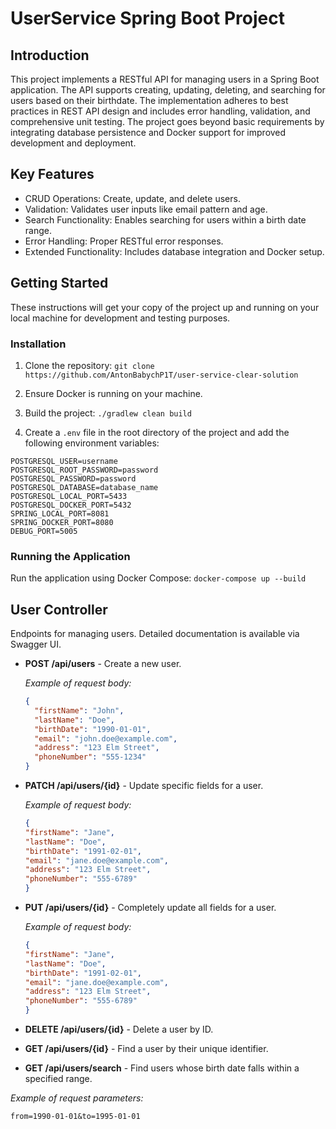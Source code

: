 # UserService Spring Boot Project

## Introduction

This project implements a RESTful API for managing users in a Spring Boot application. The API supports creating, updating, deleting, and searching for users based on their birthdate. The implementation adheres to best practices in REST API design and includes error handling, validation, and comprehensive unit testing. The project goes beyond basic requirements by integrating database persistence and Docker support for improved development and deployment.

## Key Features

- CRUD Operations: Create, update, and delete users.
- Validation: Validates user inputs like email pattern and age.
- Search Functionality: Enables searching for users within a birth date range.
- Error Handling: Proper RESTful error responses.
- Extended Functionality: Includes database integration and Docker setup.

## Getting Started

These instructions will get your copy of the project up and running on your local machine for development and testing purposes.

### Installation

1. Clone the repository:
```git clone https://github.com/AntonBabychP1T/user-service-clear-solution```

2. Ensure Docker is running on your machine.

3. Build the project:
```./gradlew clean build```

4. Create a `.env` file in the root directory of the project and add the following environment variables:
```env
POSTGRESQL_USER=username
POSTGRESQL_ROOT_PASSWORD=password
POSTGRESQL_PASSWORD=password
POSTGRESQL_DATABASE=database_name
POSTGRESQL_LOCAL_PORT=5433
POSTGRESQL_DOCKER_PORT=5432
SPRING_LOCAL_PORT=8081
SPRING_DOCKER_PORT=8080
DEBUG_PORT=5005
```

### Running the Application

Run the application using Docker Compose:
```docker-compose up --build```

## User Controller

Endpoints for managing users. Detailed documentation is available via Swagger UI.

- **POST /api/users** - Create a new user.
  
  *Example of request body:*
  
  ```json
  {
    "firstName": "John",
    "lastName": "Doe",
    "birthDate": "1990-01-01",
    "email": "john.doe@example.com",
    "address": "123 Elm Street",
    "phoneNumber": "555-1234"
  }
  
- **PATCH /api/users/{id}** - Update specific fields for a user.

  *Example of request body:*

  ```json
  {
  "firstName": "Jane",
  "lastName": "Doe",
  "birthDate": "1991-02-01",
  "email": "jane.doe@example.com",
  "address": "123 Elm Street",
  "phoneNumber": "555-6789"
  }
  ```
- **PUT /api/users/{id}** - Completely update all fields for a user.
  
  *Example of request body:*

  ```json
  {
  "firstName": "Jane",
  "lastName": "Doe",
  "birthDate": "1991-02-01",
  "email": "jane.doe@example.com",
  "address": "123 Elm Street",
  "phoneNumber": "555-6789"
  }
  ```

- **DELETE /api/users/{id}** - Delete a user by ID.
  
- **GET /api/users/{id}** - Find a user by their unique identifier.
  
- **GET /api/users/search** - Find users whose birth date falls within a specified range.

*Example of request parameters:*

```
from=1990-01-01&to=1995-01-01
```






 
